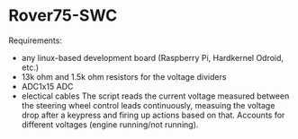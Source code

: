 # Rover75-SWC
Requirements:
- any linux-based development board (Raspberry Pi, Hardkernel Odroid, etc.)
- 13k ohm and 1.5k ohm resistors for the voltage dividers
- ADC1x15 ADC
- electical cables
The script reads the current voltage measured between the steering wheel control leads continuously, measuing the voltage drop after a keypress and firing up actions based on that. Accounts for different voltages (engine running/not running). 
